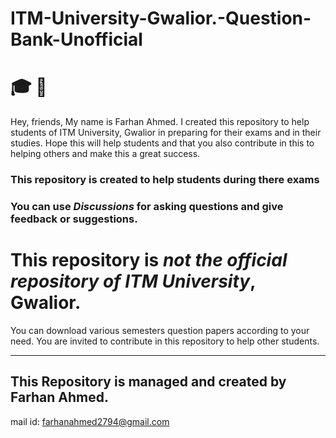 # ITM-University-Gwalior.-Question-Bank-Unofficial
# :mortar_board: :key:
Hey, friends, My name is Farhan Ahmed. I created this repository to help students of ITM University, Gwalior in preparing for their exams and in their studies. Hope this will help students and that you also contribute in this to helping others and make this a great success.
### This repository is created to help students during there exams 
### You can use *Discussions* for asking questions and give feedback or suggestions.
This repository is *not the official repository of ITM University*, Gwalior.
====
You can download various semesters question papers according to your need.
You are invited to contribute in this repository to help other students.
*****
## **This Repository is managed and created by Farhan Ahmed.**
mail id: farhanahmed2794@gmail.com
